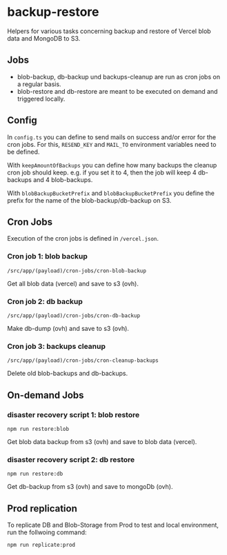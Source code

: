 # backup-restore

Helpers for various tasks concerning backup and restore of Vercel blob data and MongoDB to S3.

## Jobs

- blob-backup, db-backup und backups-cleanup are run as cron jobs on a regular basis.
- blob-restore and db-restore are meant to be executed on demand and triggered locally.

## Config

In `config.ts` you can define to send mails on success and/or error for the cron jobs. For this, `RESEND_KEY` and `MAIL_TO` environment variables need to be defined.

With `keepAmountOfBackups` you can define how many backups the cleanup cron job should keep. e.g. if you set it to 4, then the job will keep 4 db-backups and 4 blob-backups.

With `blobBackupBucketPrefix` and `blobBackupBucketPrefix` you define the prefix for the name of the blob-backup/db-backup on S3.

## Cron Jobs

Execution of the cron jobs is defined in `/vercel.json`.

### Cron job 1: blob backup

`/src/app/(payload)/cron-jobs/cron-blob-backup`

Get all blob data (vercel) and save to s3 (ovh).


### Cron job 2: db backup

`/src/app/(payload)/cron-jobs/cron-db-backup`

Make db-dump (ovh) and save to s3 (ovh).

### Cron job 3: backups cleanup

`/src/app/(payload)/cron-jobs/cron-cleanup-backups`

Delete old blob-backups and db-backups.

## On-demand Jobs

### disaster recovery script 1: blob restore

`npm run restore:blob`

Get blob data backup from s3 (ovh) and save to blob data (vercel).

### disaster recovery script 2: db restore

`npm run restore:db`

Get db-backup from s3 (ovh) and save to mongoDb (ovh).

## Prod replication

To replicate DB and Blob-Storage from Prod to test and local environment, run the follwoing command:

`npm run replicate:prod`
